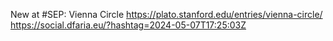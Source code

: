 New at #SEP: Vienna Circle https://plato.stanford.edu/entries/vienna-circle/ https://social.dfaria.eu/?hashtag=2024-05-07T17:25:03Z